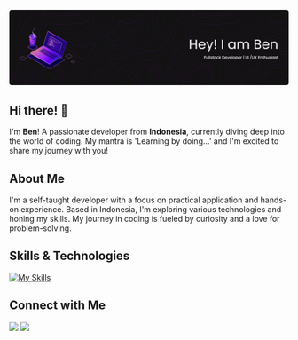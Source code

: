 <!--
**benedictusron/benedictusron** is a ✨ _special_ ✨ repository because its `README.md` (this file) appears on your GitHub profile.

Here are some ideas to get you started:

- 🔭 I’m currently working on ...
- 🌱 I’m currently learning ...
- 👯 I’m looking to collaborate on ...
- 🤔 I’m looking for help with ...
- 💬 Ask me about ...
- 📫 How to reach me: ...
- 😄 Pronouns: ...
- ⚡ Fun fact: ...
-->
![Header](./image/header-banner.png)
## Hi there! 👋

I'm **Ben**! A passionate developer from **Indonesia**, currently diving deep into the world of coding. My mantra is 'Learning by doing...' and I'm excited to share my journey with you!

## About Me

I'm a self-taught developer with a focus on practical application and hands-on experience. Based in Indonesia, I'm exploring various technologies and honing my skills. My journey in coding is fueled by curiosity and a love for problem-solving.

## Skills & Technologies
[![My Skills](https://skillicons.dev/icons?i=html,css,js,docker,github,git,react,nodejs,bootstrap,tailwind,figma,mysql,wordpress)](https://skillicons.dev)



## Connect with Me
<a href="https://www.linkedin.com/in/benediktusronyagungk/">
<img src="https://img.shields.io/badge/LinkedIn-0077B5?style=for-the-badge&logo=linkedin&logoColor=white" /></a>


<a href="mailto:benediktusronyagungk@gmail.com">
<img src="https://img.shields.io/badge/Gmail-D14836?style=for-the-badge&logo=gmail&logoColor=white" /></a>


